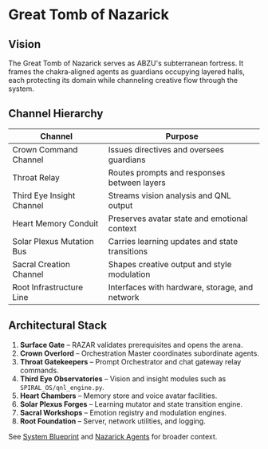 # Great Tomb of Nazarick

## Vision
The Great Tomb of Nazarick serves as ABZU's subterranean fortress. It frames the chakra‑aligned agents as guardians occupying layered halls, each protecting its domain while channeling creative flow through the system.

## Channel Hierarchy
| Channel | Purpose |
| --- | --- |
| Crown Command Channel | Issues directives and oversees guardians |
| Throat Relay | Routes prompts and responses between layers |
| Third Eye Insight Channel | Streams vision analysis and QNL output |
| Heart Memory Conduit | Preserves avatar state and emotional context |
| Solar Plexus Mutation Bus | Carries learning updates and state transitions |
| Sacral Creation Channel | Shapes creative output and style modulation |
| Root Infrastructure Line | Interfaces with hardware, storage, and network |

## Architectural Stack
1. **Surface Gate** – RAZAR validates prerequisites and opens the arena.
2. **Crown Overlord** – Orchestration Master coordinates subordinate agents.
3. **Throat Gatekeepers** – Prompt Orchestrator and chat gateway relay commands.
4. **Third Eye Observatories** – Vision and insight modules such as `SPIRAL_OS/qnl_engine.py`.
5. **Heart Chambers** – Memory store and voice avatar facilities.
6. **Solar Plexus Forges** – Learning mutator and state transition engine.
7. **Sacral Workshops** – Emotion registry and modulation engines.
8. **Root Foundation** – Server, network utilities, and logging.

See [System Blueprint](system_blueprint.md) and [Nazarick Agents](nazarick_agents.md) for broader context.
